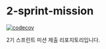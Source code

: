 # 2-sprint-mission

[![codecov](https://codecov.io/gh/WaiCat/2-sprint-mission/branch/main/graph/badge.svg)](https://codecov.io/gh/WaiCat/2-sprint-mission)

2기 스프린트 미션 제출 리포지토리입니다.